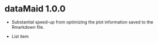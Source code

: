 # dataMaid 1.0.0

*  Substantial speed-up from optimizing the plot information saved to the Rmarkdown file.

*  List item
